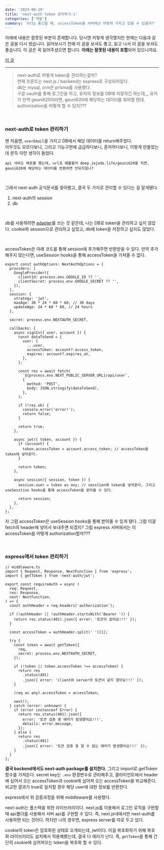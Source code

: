 ```yaml
---
date: '2023-08-19'
title: 'next-auth token 관리하기-1'
categories: ['개발']
summary: 'http 통신할 때, accessToken을 서버에선 어떻게 가지고 있을 수 있을까?'
---
```


아래에 내용은 잘못된 부분이 존재합니다. 당시엔 저렇게 생각했지만 현재는 다음과 같은 글을 다시 썼습니다.
읽어보시기 전에 이 글을 보셔도 좋고, 읽고 나서 이 글을 보셔도 좋습니다.
이 글은 꼭 읽어주셨으면 합니다. **아래는 잘못된 내용이 포함**되어 있으니까요.

[이 글](https://geuni620.github.io/blog/2023/8/24/next-auth/)

---

> next-auth로 어떻게 token을 관리하는걸까?  
> 현재 프론트는 next.js / backend는 express로 구성되어있다.  
> db는 mysql, orm은 prisma를 사용했다.  
> 구글 oauth를 통해 로그인을 하고, 유저의 정보를 DB에 저장하긴 하는데,,, 유저가 만약 geuni620이라면, geuni620에 해당하는 데이터를 줘야할 텐데, authorization을 어떻게 할 수 있지???

<br>

### next-auth로 token 관리하기

맨 처음엔, `userEmail`을 가지고 DB에서 해당 데이터를 return해주었다.  
아무것도 모르다보니, 그리고 기능구현에 급급하다보니, 혼자하다보니, 이렇게 만들었는데 문득 이런 생각이 들었다.

`api 서버도 배포를 했는데, url로 예를들어 deep.jejodo.life/geuni620을 치면, geuni620에 해당하는 데이터를 반환하면 안되지않나?`

<br>

그래서 next-auth 공식문서를 찾아봤고, 결국 두 가지로 관리할 수 있다는 걸 알게됐다.

1. next-auth의 session
2. db

<br>

db를 사용하려면 [adapter](https://authjs.dev/reference/adapters)를 쓰는 것 같은데, 나는 DB로 token을 관리하고 싶지 않았다.
cookie와 session으로 관리하고 싶었고, db에 token을 저장하고 싶지도 않았다.

<br>

accessToken은 아래 코드를 통해 session에 추가해주면 반환받을 수 있다.
만약 추가해주지 않는다면, useSession hooks을 통해 accessToken을 가져올 수 없다.

```TSX
export const authOptions: NextAuthOptions = {
  providers: [
    GoogleProvider({
      clientId: process.env.GOOGLE_ID ?? '',
      clientSecret: process.env.GOOGLE_SECRET ?? '',
    }),
  ],
  session: {
    strategy: 'jwt',
    maxAge: 30 * 24 * 60 * 60, // 30 days
    updateAge: 24 * 60 * 60, // 24 hours
  },

  secret: process.env.NEXTAUTH_SECRET,

  callbacks: {
    async signIn({ user, account }) {
      const dataToSend = {
        user: {
          ...user,
          accessToken: account?.access_token,
          expires: account?.expires_at,
        },
      };

      const res = await fetch(
        `${process.env.NEXT_PUBLIC_SERVER_URL}/api/user`,
        {
          method: 'POST',
          body: JSON.stringify(dataToSend),
        },
      );

      if (!res.ok) {
        console.error('error!');
        return false;
      }

      return true;
    },

    async jwt({ token, account }) {
      if (account) {
        token.accessToken = account.access_token; // accessToken을 token에 넣어준다.
      }

      return token;
    },

    async session({ session, token }) {
      session.user = token as any; // sesstion에 token을 넣어준다, 그리고 useSesstion hooks을 통해 accessToken을 받아올 수 있다.

      return session;
    },
  },
};
```

자 그럼 accessToken은 useSession hooks을 통해 받아올 수 있게 됐다.
그럼 이걸 fetch의 header에 넣어서 보내주면 되겠지?
그럼 express 서버에서는 이 accessToken을 어떻게 authorization할까???

<br>

### express에서 token 관리하기

```TS
// middleware.ts
import { Request, Response, NextFunction } from 'express';
import { getToken } from 'next-auth/jwt';

export const requireAuth = async (
  req: Request,
  res: Response,
  next: NextFunction,
) => {
  const authHeader = req.headers['authorization'];

  if (!authHeader || !authHeader.startsWith('Bearer ')) {
    return res.status(401).json({ error: '토큰이 없어요!!!' });
  }

  const accessToken = authHeader.split(' ')[1];

  try {
    const token = await getToken({
      req,
      secret: process.env.NEXTAUTH_SECRET,
    });

    if (!token || token.accessToken !== accessToken) {
      return res
        .status(401)
        .json({ error: 'client와 server의 토큰이 같지 않아요!!!' });
    }

    (req as any).accessToken = accessToken;

    next();
  } catch (error: unknown) {
    if (error instanceof Error) {
      return res.status(401).json({
        error: '토큰 검증 중 에러가 발생했어요!!!',
        details: error.message,
      });
    } else {
      return res
        .status(401)
        .json({ error: '토큰 검증 중 알 수 없는 에러가 발생했어요!!!' });
    }
  }
};
```

**결국 backend에서도 next-auth package를 설치한다.** 그리고 import로 getToken 함수를 가져온다.
secret key는 `.env` 환경변수로 관리해주고, 클라이언트에서 header에 심어서 오는 accessToken과 cookie에 심어져 오는 accessToken을 비교해준다.
비교한 결과가 true로 일치할 경우 해당 user에 대한 정보를 반환한다.

express에서 위 검증과정을 위해 middleware를 사용했다.

next-auth는 풀스택을 위한 라이브러리이다. next.js를 이용해서 로그인 로직을 구현할 때 api폴더를 사용해서 서버 api를 구현할 수 있다.
즉, next.js내에서만 next-auth를 사용하면 되는 것이다. 하지만 나의 경우엔, express server를 따로 두고 있다.

cookie의 token은 암호화된 상태로 오게되는데, jwt이다. 이걸 복호화하기 위해 복호화 라이브러리도 설치해서 적용해봤는데, 결국 다 에러가 난다.
즉, `getToken`을 통해 간단히 cookie에 심어져오는 token을 복호화 할 수 있다.
